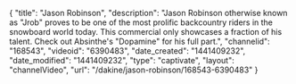 {
    "title": "Jason Robinson",
    "description": "Jason Robinson otherwise known as \"Jrob\" proves to be one of the most prolific backcountry riders in the snowboard world today. This commercial only showcases a fraction of his talent. Check out Absinthe's \"Dopamine\" for his full part.",
    "channelid": "168543",
    "videoid": "6390483",
    "date_created": "1441409232",
    "date_modified": "1441409232",
    "type": "captivate",
    "layout": "channelVideo",
    "url": "\/dakine\/jason-robinson\/168543-6390483"
}